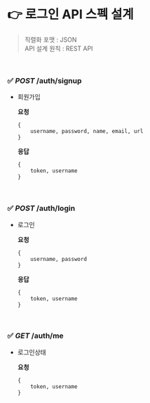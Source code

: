 # 👉 로그인 API 스펙 설계

>직렬화 포맷 : JSON <br>
>API 설계 원칙 : REST API

<br>

### ✅ *POST* /auth/signup

+ 회원가입

    **요청**
    ```
    {
        username, password, name, email, url
    }
    ```

    **응답** 
    ```
    {
        token, username
    }
    ```

<br>

### ✅ *POST* /auth/login

+ 로그인

    **요청**
    ```
    {
        username, password
    }
    ```

    **응답**
    ```
    {
        token, username
    }
    ```

<br>

### ✅ *GET* /auth/me

+ 로그인상태

    **요청**
    ```
    {
        token, username
    }
